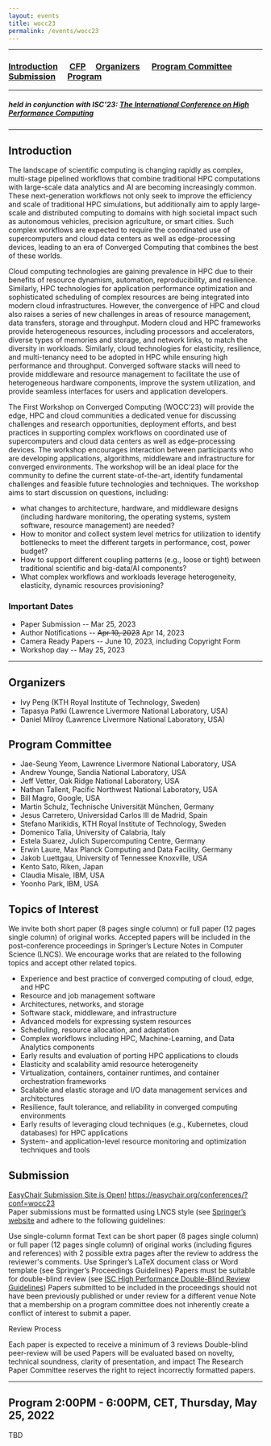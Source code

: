 ```yaml
---
layout: events
title: wocc23
permalink: /events/wocc23
---
```


----
### [Introduction](#intro) &nbsp;&nbsp;&nbsp;&nbsp; [CFP](#cfp) &nbsp;&nbsp;&nbsp; [Organizers](#org) &nbsp;&nbsp;&nbsp;&nbsp; [Program Committee](#pc) &nbsp;&nbsp;&nbsp;&nbsp; [Submission](#submission) &nbsp;&nbsp;&nbsp;&nbsp; [Program](#program) &nbsp;&nbsp;&nbsp;&nbsp;

----
##### held in conjunction with ISC'23: [The International Conference on High Performance Computing](https://www.isc-hpc.com/)

---

## <a name="Intro"></a>Introduction
The landscape of scientific computing is changing rapidly as complex, multi-stage pipelined workflows that combine traditional HPC computations with large-scale data analytics and AI are becoming increasingly common. These next-generation workflows not only seek to improve the efficiency and scale of traditional HPC simulations, but additionally aim to apply large-scale and distributed computing to domains with high societal impact such as autonomous vehicles, precision agriculture, or smart cities. Such complex workflows are expected to require the coordinated use of supercomputers and cloud data centers as well as edge-processing devices, leading to an era of Converged Computing that combines the best of these worlds.

Cloud computing technologies are gaining prevalence in HPC due to their benefits of resource dynamism, automation, reproducibility, and resilience. Similarly, HPC technologies for application performance optimization and sophisticated scheduling of complex resources are being integrated into modern cloud infrastructures. However, the convergence of HPC and cloud also raises a series of new challenges in areas of resource management, data transfers, storage and throughput. Modern cloud and HPC frameworks provide heterogeneous resources, including processors and accelerators, diverse types of memories and storage, and network links, to match the diversity in workloads. Similarly, cloud technologies for elasticity, resilience, and multi-tenancy need to be adopted in HPC while ensuring high performance and throughput. Converged software stacks will need to provide middleware and resource management to facilitate the use of heterogeneous hardware components, improve the system utilization, and provide seamless interfaces for users and application developers.  

The First Workshop on Converged Computing (WOCC’23) will provide the edge, HPC and cloud communities a dedicated venue for discussing challenges and research opportunities, deployment efforts, and best practices in supporting complex workflows on coordinated use of supercomputers and cloud data centers as well as edge-processing devices. The workshop encourages interaction between participants who are developing applications, algorithms, middleware and infrastructure for converged environments. The workshop will be an ideal place for the community to define the current state-of-the-art, identify fundamental challenges and feasible future technologies and techniques. The workshop aims to start discussion on questions, including:
 
* what changes to architecture, hardware, and middleware designs (including hardware monitoring, the operating systems, system software, resource management) are needed? 
* How to monitor and collect system level metrics for utilization to identify bottlenecks to meet the different targets in performance, cost, power budget? 
* How to support different coupling patterns (e.g., loose or tight) between traditional scientific and big-data/AI components? 
* What complex workflows and workloads leverage heterogeneity, elasticity, dynamic resources provisioning?


### Important Dates
 + Paper Submission -- Mar 25, 2023
 + Author Notifications -- ~~Apr 10, 2023~~ Apr 14, 2023
 + Camera Ready Papers -- June 10, 2023, including Copyright Form
 + Workshop day -- May 25, 2023
 
----

## <a name="org"></a>Organizers
 + Ivy Peng (KTH Royal Institute of Technology, Sweden)
 + Tapasya Patki (Lawrence Livermore National Laboratory, USA)
 + Daniel Milroy (Lawrence Livermore National Laboratory, USA)
 
## <a name="pc"></a>Program Committee
  + Jae-Seung Yeom, Lawrence Livermore National Laboratory, USA
  + Andrew Younge, Sandia National Laboratory, USA
  + Jeff Vetter, Oak Ridge National Laboratory, USA
  + Nathan Tallent, Pacific Northwest National Laboratory, USA
  + Bill Magro, Google, USA
  + Martin Schulz, Technische Universität München, Germany
  + Jesus Carretero, Universidad Carlos III de Madrid, Spain
  + Stefano Marikidis, KTH Royal Institute of Technology, Sweden
  + Domenico Talia, University of Calabria, Italy
  + Estela Suarez, Julich Supercomputing Centre, Germany
  + Erwin Laure, Max Planck Computing and Data Facility, Germany
  + Jakob Luettgau, University of Tennessee Knoxville, USA
  + Kento Sato, Riken, Japan
  + Claudia Misale, IBM, USA
  + Yoonho Park, IBM, USA

## <a name="cfp"></a>Topics of Interest 
We invite both short paper (8 pages single column) or full paper (12 pages single column) of original works. Accepted papers will be included in the post-conference proceedings in Springer’s Lecture Notes in Computer Science (LNCS). We encourage works that are related to the following topics and accept other related topics.

 + Experience and best practice of converged computing of cloud, edge, and HPC
 + Resource and job management software 
 + Architectures, networks, and storage
 + Software stack, middleware, and infrastructure 
 + Advanced models for expressing system resources
 + Scheduling, resource allocation, and adaptation
 + Complex workflows including HPC, Machine-Learning, and Data Analytics components
 + Early results and evaluation of porting HPC applications to clouds
 + Elasticity and scalability amid resource heterogeneity
 + Virtualization, containers, container runtimes, and container orchestration frameworks 
 + Scalable and elastic storage and I/O data management services and architectures
 + Resilience, fault tolerance, and reliability in converged computing environments
 + Early results of leveraging cloud techniques (e.g., Kubernetes, cloud databases) for HPC applications
 + System- and application-level resource monitoring and optimization techniques and tools


## <a name="submission"></a>Submission
[EasyChair Submission Site is Open!](https://easychair.org/conferences/?conf=wocc23) https://easychair.org/conferences/?conf=wocc23  
Paper submissions must be formatted using LNCS style (see [Springer’s website](https://www.springer.com/gp/computer-science/lncs/conference-proceedings-guidelines) and adhere to the following guidelines:

Use single-column format
Text can be short paper (8 pages single column) or full paper (12 pages single column) of original works (including figures and references) with 2 possible extra pages after the review to address the reviewer's comments.
Use Springer’s LaTeX document class or Word template (see Springer’s Proceedings Guidelines)
Papers must be suitable for double-blind review (see [ISC High Performance Double-Blind Review Guidelines](https://www.isc-hpc.com/files/isc_events/documents/ISC_double_blind_guidelines.pdf))
Papers submitted to be included in the proceedings should not have been previously published or under review for a different venue
Note that a membership on a program committee does not inherently create a conflict of interest to submit a paper.

Review Process

Each paper is expected to receive a minimum of 3 reviews
Double-blind peer-review will be used
Papers will be evaluated based on novelty, technical soundness, clarity of presentation, and impact
The Research Paper Committee reserves the right to reject incorrectly formatted papers.

----

## <a name="program"></a>Program 2:00PM - 6:00PM, CET, Thursday, May 25, 2022
TBD


